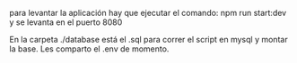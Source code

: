 para levantar la aplicación hay que ejecutar el comando: npm run start:dev  y se levanta en el puerto 8080

En la carpeta ./database está el .sql para correr el script en mysql y montar la base.
Les comparto el .env de momento.